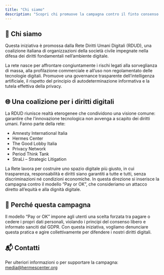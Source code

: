 ```yaml
---
title: "Chi siamo"
description: "Scopri chi promuove la campagna contro il finto consenso digitale e come partecipare."
---
```


## 🤝 Chi siamo

Questa iniziativa è promossa dalla Rete Diritti Umani Digitali (RDUD), una coalizione italiana di organizzazioni della società civile impegnate nella difesa dei diritti fondamentali nell’ambiente digitale.

La rete nasce per affrontare congiuntamente i rischi legati alla sorveglianza di massa, alla profilazione commerciale e all’uso non regolamentato delle tecnologie digitali. Promuove una governance trasparente dell’intelligenza artificiale, il rispetto del principio di autodeterminazione informativa e la tutela effettiva della privacy.

## 🌐 Una coalizione per i diritti digitali

La RDUD riunisce realtà eterogenee che condividono una visione comune: garantire che l’innovazione tecnologica non avvenga a scapito dei diritti umani. Fanno parte della rete:

* Amnesty International Italia
* Hermes Center
* The Good Lobby Italia
* Privacy Network
* Period Think Tank
* StraLi – Strategic Litigation

La Rete lavora per costruire uno spazio digitale più giusto, in cui trasparenza, responsabilità e diritti siano garantiti a tutte e tutti, senza discriminazioni né condizioni economiche. In questa direzione si inserisce la campagna contro il modello “Pay or OK”, che consideriamo un attacco diretto all’equità e alla dignità digitale.

## 📣 Perché questa campagna

Il modello “Pay or OK” impone agli utenti una scelta forzata tra pagare o cedere i propri dati personali, violando i principi del consenso libero e informato sanciti dal GDPR. Con questa iniziativa, vogliamo denunciare questa pratica e agire collettivamente per difendere i nostri diritti digitali.

## 📬 Contatti

Per ulteriori informazioni o per supportare la campagna: media@hermescenter.org

